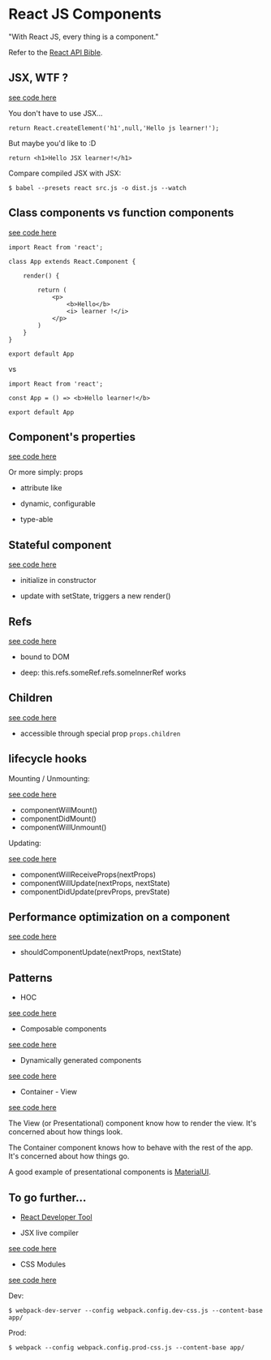# React JS Components

"With React JS, every thing is a component."

Refer to the [React API Bible](https://facebook.github.io/react/docs/top-level-api.html).


## JSX, WTF ?

[see code here](./src/app01.js)

You don't have to use JSX...

```
return React.createElement('h1',null,'Hello js learner!');
```

But maybe you'd like to :D

```
return <h1>Hello JSX learner!</h1>
```

Compare compiled JSX with JSX:
```
$ babel --presets react src.js -o dist.js --watch
```


## Class components vs function components

[see code here](./src/app02.js)

```
import React from 'react';

class App extends React.Component {

	render() {

		return (
			<p>
				<b>Hello</b>
				<i> learner !</i>
			</p>
		)
	}
}

export default App
```

vs

```
import React from 'react';

const App = () => <b>Hello learner!</b>

export default App
```


## Component's properties

[see code here](./src/app03.js)

Or more simply: props

* attribute like

* dynamic, configurable

* type-able



## Stateful component

[see code here](./src/app04.js)

* initialize in constructor

* update with setState, triggers a new render()



## Refs

[see code here](./src/app05.js)

* bound to DOM

* deep: this.refs.someRef.refs.someInnerRef works



## Children

[see code here](./src/app06.js)

* accessible through special prop `props.children`


## lifecycle hooks

Mounting / Unmounting:

[see code here](./src/app07.js)

* componentWillMount()
* componentDidMount()
* componentWillUnmount()

Updating: 

[see code here](./src/app08.js)

* componentWillReceiveProps(nextProps)
* componentWillUpdate(nextProps, nextState)
* componentDidUpdate(prevProps, prevState)


## Performance optimization on a component

[see code here](./src/app09.js)

* shouldComponentUpdate(nextProps, nextState)


## Patterns

* HOC

[see code here](./src/app10.js)

* Composable components

[see code here](./src/app11.js)

* Dynamically generated components

[see code here](./src/app12.js)

* Container - View

[see code here](./src/app13.js)

The View (or Presentational) component know how to render the view. It's concerned about how things look.

The Container component knows how to behave with the rest of the app. It's concerned about how things go.

A good example of presentational components is [MaterialUI](material-ui.com).


## To go further...

* [React Developer Tool](https://chrome.google.com/webstore/detail/react-developer-tools/fmkadmapgofadopljbjfkapdkoienihi)

* JSX live compiler

[see code here](./src/app14.js)

* CSS Modules

[see code here](./src/app15.js)

Dev:
```
$ webpack-dev-server --config webpack.config.dev-css.js --content-base app/
```

Prod:
```
$ webpack --config webpack.config.prod-css.js --content-base app/
```



